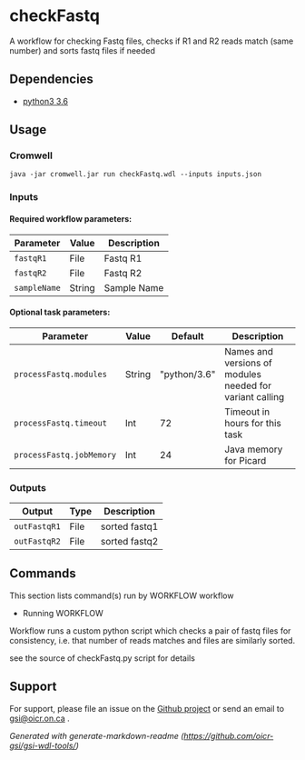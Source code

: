 # checkFastq

A workflow for checking Fastq files, checks if R1 and R2 reads match (same number) and sorts fastq files if needed

## Dependencies

* [python3 3.6](https://www.python.org/downloads/release/python-360/)


## Usage

### Cromwell
```
java -jar cromwell.jar run checkFastq.wdl --inputs inputs.json
```

### Inputs

#### Required workflow parameters:
Parameter|Value|Description
---|---|---
`fastqR1`|File|Fastq R1
`fastqR2`|File|Fastq R2
`sampleName`|String|Sample Name


#### Optional task parameters:
Parameter|Value|Default|Description
---|---|---|---
`processFastq.modules`|String|"python/3.6"|Names and versions of modules needed for variant calling
`processFastq.timeout`|Int|72|Timeout in hours for this task
`processFastq.jobMemory`|Int|24|Java memory for Picard


### Outputs

Output | Type | Description
---|---|---
`outFastqR1`|File|sorted fastq1
`outFastqR2`|File|sorted fastq2 


## Commands
This section lists command(s) run by WORKFLOW workflow
 
* Running WORKFLOW
 
Workflow runs a custom python script which checks a pair of fastq files for consistency, i.e. 
that number of reads matches and files are similarly sorted.
 
see the source of checkFastq.py script for details
 
## Support

For support, please file an issue on the [Github project](https://github.com/oicr-gsi) or send an email to gsi@oicr.on.ca .

_Generated with generate-markdown-readme (https://github.com/oicr-gsi/gsi-wdl-tools/)_
